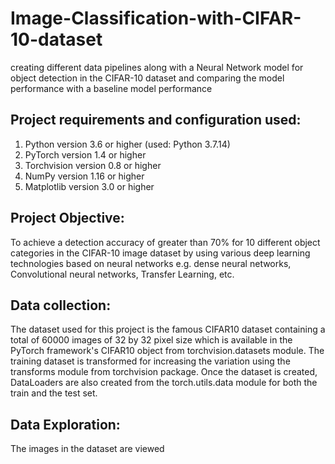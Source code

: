 # Image-Classification-with-CIFAR-10-dataset
creating different data pipelines along with a Neural Network model for object detection in the CIFAR-10 dataset and comparing the model performance with a baseline model performance 

## Project requirements and configuration used:
1) Python version 3.6 or higher (used: Python 3.7.14)
2) PyTorch version 1.4 or higher 
3) Torchvision version 0.8 or higher 
4) NumPy version 1.16 or higher 
5) Matplotlib version 3.0 or higher 

## Project Objective: 
To achieve a detection accuracy of greater than 70% for 10 different object categories in the CIFAR-10 image dataset by using various deep learning technologies based on neural networks e.g. dense neural networks, Convolutional neural networks, Transfer Learning, etc.

## Data collection:
The dataset used for this project is the famous CIFAR10 dataset containing a total of 60000 images of 32 by 32 pixel size which is available in the PyTorch framework's CIFAR10 object from torchvision.datasets module. The training dataset is transformed for increasing the variation using the transforms module from torchvision package.
Once the dataset is created, DataLoaders are also created from the torch.utils.data module for both the train and the test set.

## Data Exploration: 
The images in the dataset are viewed 

